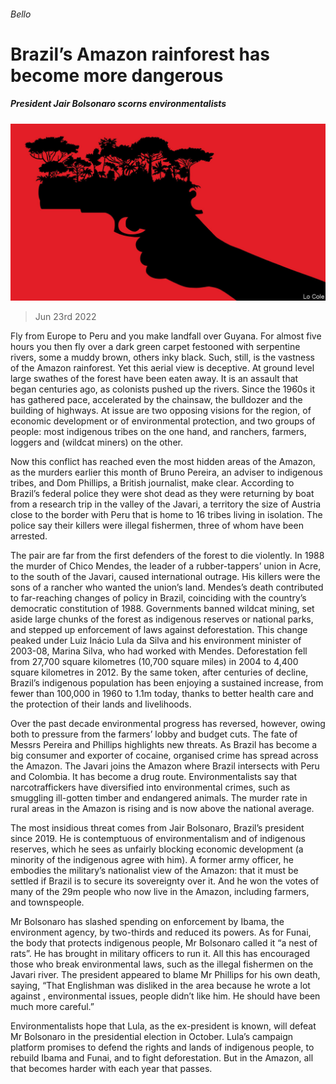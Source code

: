 ###### Bello

# Brazil’s Amazon rainforest has become more dangerous 

##### President Jair Bolsonaro scorns environmentalists 

![image](images/20220625_AMD002.jpg) 

> Jun 23rd 2022 

Fly from Europe to Peru and you make landfall over Guyana. For almost five hours you then fly over a dark green carpet festooned with serpentine rivers, some a muddy brown, others inky black. Such, still, is the vastness of the Amazon rainforest. Yet this aerial view is deceptive. At ground level large swathes of the forest have been eaten away. It is an assault that began centuries ago, as colonists pushed up the rivers. Since the 1960s it has gathered pace, accelerated by the chainsaw, the bulldozer and the building of highways. At issue are two opposing visions for the region, of economic development or of environmental protection, and two groups of people: most indigenous tribes on the one hand, and ranchers, farmers, loggers and  (wildcat miners) on the other.

Now this conflict has reached even the most hidden areas of the Amazon, as the murders earlier this month of Bruno Pereira, an adviser to indigenous tribes, and Dom Phillips, a British journalist, make clear. According to Brazil’s federal police they were shot dead as they were returning by boat from a research trip in the valley of the Javari, a territory the size of Austria close to the border with Peru that is home to 16 tribes living in isolation. The police say their killers were illegal fishermen, three of whom have been arrested.

The pair are far from the first defenders of the forest to die violently. In 1988 the murder of Chico Mendes, the leader of a rubber-tappers’ union in Acre, to the south of the Javari, caused international outrage. His killers were the sons of a rancher who wanted the union’s land. Mendes’s death contributed to far-reaching changes of policy in Brazil, coinciding with the country’s democratic constitution of 1988. Governments banned wildcat mining, set aside large chunks of the forest as indigenous reserves or national parks, and stepped up enforcement of laws against deforestation. This change peaked under Luiz Inácio Lula da Silva and his environment minister of 2003-08, Marina Silva, who had worked with Mendes. Deforestation fell from 27,700 square kilometres (10,700 square miles) in 2004 to 4,400 square kilometres in 2012. By the same token, after centuries of decline, Brazil’s indigenous population has been enjoying a sustained increase, from fewer than 100,000 in 1960 to 1.1m today, thanks to better health care and the protection of their lands and livelihoods. 

Over the past decade environmental progress has reversed, however, owing both to pressure from the farmers’ lobby and budget cuts. The fate of Messrs Pereira and Phillips highlights new threats. As Brazil has become a big consumer and exporter of cocaine, organised crime has spread across the Amazon. The Javari joins the Amazon where Brazil intersects with Peru and Colombia. It has become a drug route. Environmentalists say that narcotraffickers have diversified into environmental crimes, such as smuggling ill-gotten timber and endangered animals. The murder rate in rural areas in the Amazon is rising and is now above the national average.

The most insidious threat comes from Jair Bolsonaro, Brazil’s president since 2019. He is contemptuous of environmentalism and of indigenous reserves, which he sees as unfairly blocking economic development (a minority of the indigenous agree with him). A former army officer, he embodies the military’s nationalist view of the Amazon: that it must be settled if Brazil is to secure its sovereignty over it. And he won the votes of many of the 29m people who now live in the Amazon, including farmers,  and townspeople. 

Mr Bolsonaro has slashed spending on enforcement by Ibama, the environment agency, by two-thirds and reduced its powers. As for Funai, the body that protects indigenous people, Mr Bolsonaro called it “a nest of rats”. He has brought in military officers to run it. All this has encouraged those who break environmental laws, such as the illegal fishermen on the Javari river. The president appeared to blame Mr Phillips for his own death, saying, “That Englishman was disliked in the area because he wrote a lot against , environmental issues, people didn’t like him. He should have been much more careful.”

Environmentalists hope that Lula, as the ex-president is known, will defeat Mr Bolsonaro in the presidential election in October. Lula’s campaign platform promises to defend the rights and lands of indigenous people, to rebuild Ibama and Funai, and to fight deforestation. But in the Amazon, all that becomes harder with each year that passes.





